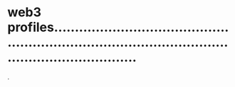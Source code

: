 # web3 profiles..............................................................................................................................
.
